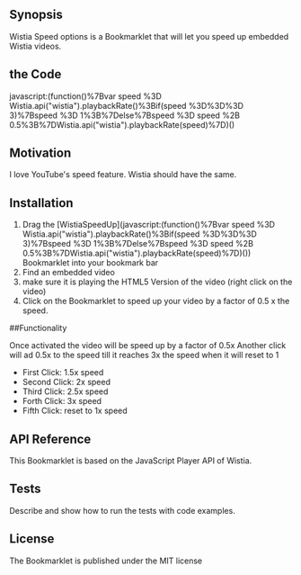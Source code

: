 ## Synopsis

Wistia Speed options is a Bookmarklet that will let you speed up embedded Wistia videos.

## the Code

javascript:(function()%7Bvar speed %3D Wistia.api("wistia").playbackRate()%3Bif(speed %3D%3D%3D 3)%7Bspeed %3D 1%3B%7Delse%7Bspeed %3D speed %2B 0.5%3B%7DWistia.api("wistia").playbackRate(speed)%7D)()

## Motivation

I love YouTube's speed feature. Wistia should have the same.

## Installation

1. Drag the [WistiaSpeedUp](javascript:(function()%7Bvar speed %3D Wistia.api("wistia").playbackRate()%3Bif(speed %3D%3D%3D 3)%7Bspeed %3D 1%3B%7Delse%7Bspeed %3D speed %2B 0.5%3B%7DWistia.api("wistia").playbackRate(speed)%7D)()) Bookmarklet into your bookmark bar
2. Find an embedded video
3. make sure it is playing the HTML5 Version of the video (right click on the video)
4. Click on the Bookmarklet to speed up your video by a factor of 0.5 x the speed.

##Functionality

Once activated the video will be speed up by a factor of 0.5x Another click will ad 0.5x to the speed till it reaches 3x the speed when it will reset to 1

- First Click: 1.5x speed
- Second Click: 2x speed
- Third Click: 2.5x speed
- Forth Click: 3x speed
- Fifth Click: reset to 1x speed

## API Reference

This Bookmarklet is based on the JavaScript Player API of Wistia.

## Tests

Describe and show how to run the tests with code examples.


## License

The Bookmarklet is published under the MIT license
